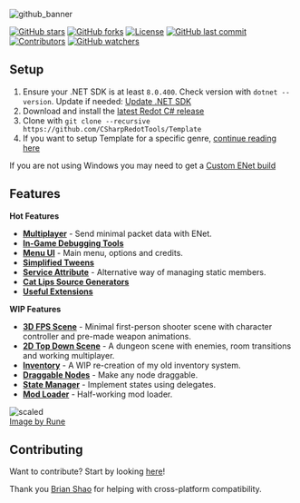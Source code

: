 ![github_banner](https://github.com/user-attachments/assets/8c996dc4-2ef8-4ea5-9b22-66a49ebb532a)

[![GitHub stars](https://img.shields.io/github/stars/ValksGodotTools/Template?style=flat&labelColor=1a1a1a&color=ff6600)](https://github.com/ValksGodotTools/Template/stargazers)
[![GitHub forks](https://img.shields.io/github/forks/ValksGodotTools/Template?style=flat&labelColor=1a1a1a&color=ff6600)](https://github.com/ValksGodotTools/Template/network)
[![License](https://img.shields.io/github/license/ValksGodotTools/Template?style=flat&labelColor=1a1a1a&color=ff6600)](https://github.com/ValksGodotTools/Template/blob/main/LICENSE)
[![GitHub last commit](https://img.shields.io/github/last-commit/ValksGodotTools/Template?style=flat&labelColor=1a1a1a&color=ff6600)](https://github.com/ValksGodotTools/Template/commits/main)
[![Contributors](https://img.shields.io/github/contributors/ValksGodotTools/Template?style=flat&labelColor=1a1a1a&color=ff6600)](https://github.com/ValksGodotTools/Template/graphs/contributors)
[![GitHub watchers](https://img.shields.io/github/watchers/ValksGodotTools/Template?style=flat&labelColor=1a1a1a&color=ff6600)](https://github.com/ValksGodotTools/Template/watchers)

## Setup
1. Ensure your .NET SDK is at least `8.0.400`. Check version with `dotnet --version`. Update if needed: [Update .NET SDK](https://dotnet.microsoft.com/download)
2. Download and install the [latest Redot C# release](https://www.redotengine.org/)
3. Clone with `git clone --recursive https://github.com/CSharpRedotTools/Template`
4. If you want to setup Template for a specific genre, [continue reading here](https://github.com/ValksGodotTools/Template/wiki/Setting-up-Template-for-a-Specific-Genre)

If you are not using Windows you may need to get a [Custom ENet build](https://github.com/ValksGodotTools/Template/wiki/Custom-ENet-Builds)

## Features
**Hot Features**
- **[Multiplayer](https://github.com/ValksGodotTools/Template/wiki/Multiplayer)** - Send minimal packet data with ENet.
- **[In-Game Debugging Tools](https://github.com/ValksGodotTools/Template/wiki/In%E2%80%90Game-Debugging)**
- **[Menu UI](https://github.com/ValksGodotTools/Template/wiki/Menu-UI)** - Main menu, options and credits.
- **[Simplified Tweens](https://github.com/ValksGodotTools/Template/wiki/Simplified-Tweens)**
- **[Service Attribute](https://github.com/ValksGodotTools/Template/wiki/Services)** - Alternative way of managing static members.
- **[Cat Lips Source Generators](https://github.com/ValksGodotTools/Template/wiki/Source-Generators)**
- **[Useful Extensions](https://github.com/ValksGodotTools/Template/wiki/Extensions)**

**WIP Features**
- **[3D FPS Scene](https://github.com/ValksGodotTools/Template/wiki/3D-FPS)** - Minimal first-person shooter scene with character controller and pre-made weapon animations.
- **[2D Top Down Scene](https://github.com/ValksGodotTools/Template/wiki/2D-Top-Down)** - A dungeon scene with enemies, room transitions and working multiplayer.
- **[Inventory](https://github.com/ValksGodotTools/Template/wiki/Inventory)** - A WIP re-creation of my old inventory system.
- **[Draggable Nodes](https://github.com/ValksGodotTools/Template/wiki/Draggable-Nodes)** - Make any node draggable.
- **[State Manager](https://github.com/ValksGodotTools/Template/wiki/State-Manager)** - Implement states using delegates.
- **[Mod Loader](https://github.com/ValksGodotTools/Template/wiki/Mod-Loader)** - Half-working mod loader.

![scaled](https://github.com/user-attachments/assets/290b9825-7c10-4a91-aca4-278aa555b6df)  
[Image by Rune](https://www.pixiv.net/en/users/25170019)

## Contributing

Want to contribute? Start by looking [here](https://github.com/ValksGodotTools/Template/wiki/Contributing)!

Thank you [Brian Shao](https://github.com/cydq) for helping with cross-platform compatibility.
